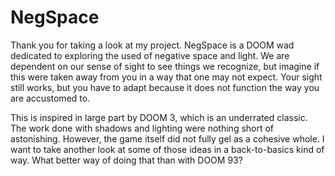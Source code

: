 # NegSpace

Thank you for taking a look at my project. NegSpace is a DOOM wad dedicated to exploring the used of negative space and light. We are dependent on our sense of sight to see things we recognize, but imagine if this were taken away from you in a way that one may not expect. Your sight still works, but you have to adapt because it does not function the way you are accustomed to.

This is inspired in large part by DOOM 3, which is an underrated classic. The work done with shadows and lighting were nothing short of astonishing. However, the game itself did not fully gel as a cohesive whole. I want to take another look at some of those ideas in a back-to-basics kind of way. What better way of doing that than with DOOM 93?
